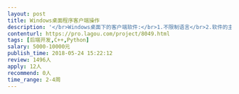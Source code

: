 ```yaml
---                
layout: post       
title: Windows桌面程序客户端操作           
description: '</br>Windows桌面下的客户端软件:</br>1.不限制语言</br>2.软件的主界面已经设计完成，需要程序员添加程序就可以了</br>3.要求程序员诚实守信对我负责。</br>4.工期10天。</br>'     
contenturl: https://pro.lagou.com/project/8049.html      
tags: [后端开发,C++,Python]            
salary: 5000-10000元          
publish_time: 2018-05-24 15:22:12         
review: 1496人                   
apply: 12人                   
recommend: 0人                   
time_range: 2-4周              
---                 
```

